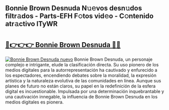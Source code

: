 ## Bonnie Brown Desnuda N𝚞𝚎vos desn𝚞dos filtr𝚊dos - Parts-EFH F𝚘tos vid𝚎o - C𝚘ntenido atr𝚊ctivo lTyWR

# <h2><a href="http://mb0pqj.tromn.icu/?c=Bonnie+Brown+Desnuda">🔗👉👉👉 Bonnie Brown Desnuda 🔗🔗</a></h2>

[![Bonnie Brown Desnuda nuevo](https://i.imgur.com/pEAQMta.gif)](http://mb0pqj.tromn.icu/?c=Bonnie+Brown+Desnuda)
Bonnie Brown Desnuda, un personaje complejo e intrigante, elude la clasificación directa. Su uso pionero de los medios digitales para la autorrepresentación ha cautivado y enfurecido a los espectadores, encendiendo debates sobre la moralidad, la expresión artística y la naturaleza evolutiva de las comunidades en línea. Aunque sus planes de futuro no están claros, su papel en la redefinición de la esfera digital es incuestionable. Impulsada por una determinación inquebrantable y una cautivación innegable, la influencia de Bonnie Brown Desnuda en los medios digitales es pionera.
